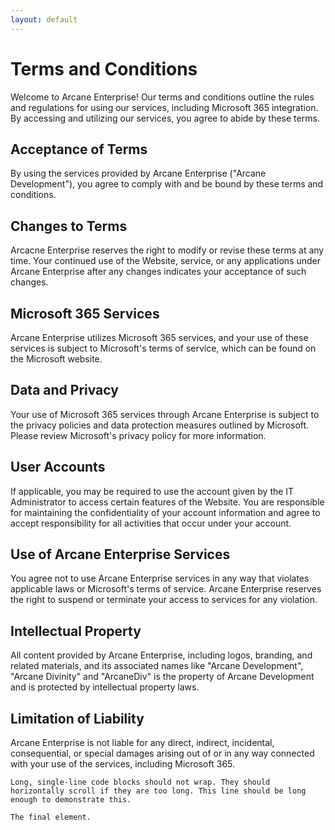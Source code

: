 ```yaml
---
layout: default
---
```


# Terms and Conditions

Welcome to Arcane Enterprise! Our terms and conditions outline the rules and regulations for using our services, including Microsoft 365 integration. By accessing and utilizing our services, you agree to abide by these terms.

## Acceptance of Terms

By using the services provided by Arcane Enterprise ("Arcane Development"), you agree to comply with and be bound by these terms and conditions.

## Changes to Terms

Arcacne Enterprise reserves the right to modify or revise these terms at any time. Your continued use of the Website, service, or any applications under Arcane Enterprise after any changes indicates your acceptance of such changes.

## Microsoft 365 Services

Arcane Enterprise utilizes Microsoft 365 services, and your use of these services is subject to Microsoft's terms of service, which can be found on the Microsoft website.

## Data and Privacy

Your use of Microsoft 365 services through Arcane Enterprise is subject to the privacy policies and data protection measures outlined by Microsoft. Please review Microsoft's privacy policy for more information.

## User Accounts

If applicable, you may be required to use the account given by the IT Administrator to access certain features of the Website. You are responsible for maintaining the confidentiality of your account information and agree to accept responsibility for all activities that occur under your account.

## Use of Arcane Enterprise Services

You agree not to use Arcane Enterprise services in any way that violates applicable laws or Microsoft's terms of service. Arcane Enterprise reserves the right to suspend or terminate your access to services for any violation.

## Intellectual Property

All content provided by Arcane Enterprise, including logos, branding, and related materials, and its associated names like "Arcane Development", "Arcane Divinity" and "ArcaneDiv" is the property of Arcane Development and is protected by intellectual property laws.

## Limitation of Liability

Arcane Enterprise is not liable for any direct, indirect, incidental, consequential, or special damages arising out of or in any way connected with your use of the services, including Microsoft 365.


```
Long, single-line code blocks should not wrap. They should horizontally scroll if they are too long. This line should be long enough to demonstrate this.
```

```
The final element.
```
